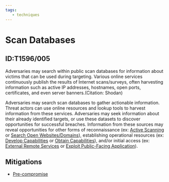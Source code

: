```yaml
---
tags:
   - techniques
---
```

# Scan Databases
## ID:T1596/005
Adversaries may search within public scan databases for information about victims that can be used during targeting. Various online services continuously publish the results of Internet scans/surveys, often harvesting information such as active IP addresses, hostnames, open ports, certificates, and even server banners.(Citation: Shodan)

Adversaries may search scan databases to gather actionable information. Threat actors can use online resources and lookup tools to harvest information from these services. Adversaries may seek information about their already identified targets, or use these datasets to discover opportunities for successful breaches. Information from these sources may reveal opportunities for other forms of reconnaissance (ex: [Active Scanning](/mitre/techniques/T1595) or [Search Open Websites/Domains](/mitre/techniques/T1593)), establishing operational resources (ex: [Develop Capabilities](/mitre/techniques/T1587) or [Obtain Capabilities](/mitre/techniques/T1588)), and/or initial access (ex: [External Remote Services](/mitre/techniques/T1133) or [Exploit Public-Facing Application](/mitre/techniques/T1190)).
## Mitigations
* [Pre-compromise](/mitre/mitigations/M1056)
